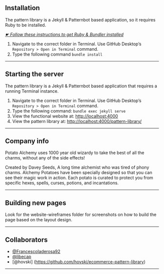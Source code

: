 ## Installation

The pattern library is a Jekyll & Patternbot based application, so it requires Ruby to be installed.

[*☛ Follow these instructions to get Ruby & Bundler installed*](https://learn-the-web.algonquindesign.ca/courses/web-dev-4/install-more-developer-tools/)

1. Navigate to the correct folder in Terminal. Use GitHub Desktop’s `Repository > Open in Terminal` command.
2. Type the following command `bundle install`

---

## Starting the server

The pattern library is a Jekyll & Patternbot based application that requires a running Terminal instance.

1. Navigate to the correct folder in Terminal. Use GitHub Desktop’s `Repository > Open in Terminal` command.
2. Type the following command: `bundle exec jekyll serve`
3. View the functional website at: [http://localhost:4000](http://localhost:4000)
4. View the pattern library at: [http://localhost:4000/pattern-library/](http://localhost:4000/pattern-library/)

---

## Company info

Potato Alchemy uses 1000 year old wizardy to take the best of all the charms, without any of the side effects!

Created by Davey Seeds, A long time alchemist who was tired of phony charms. Alchemy Potatoes have been specially designed so that you can see their magic work in action. Each potato is curated to protect you from specific hexes, spells, curses, potions, and incantations.

---

## Building new pages

Look for the website-wireframes folder for screenshots on how to build the page based on the layout design.

---

## Collaborators

- [@FrancescoIaderosa92](https://github.com/FrancescoIaderosa92/ecommerce-pattern-library)
- [@libecap](https://github.com/libecap/ecommerce-pattern-library)
- [@hovski] (https://github.com/hovski/ecommerce-pattern-library)


---
